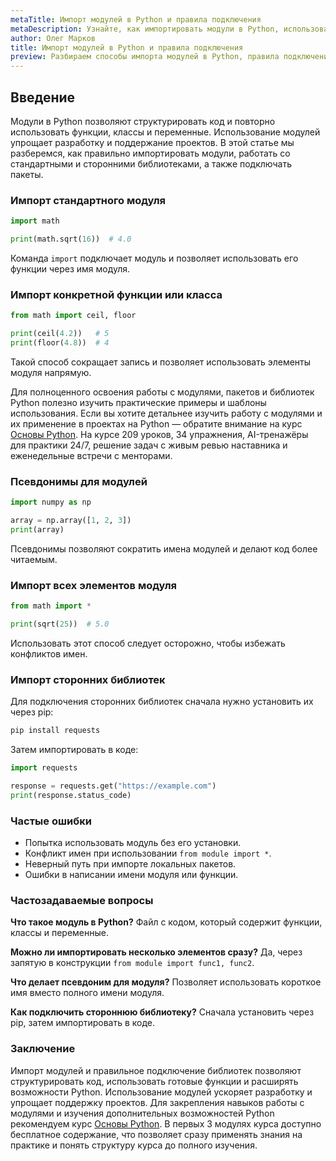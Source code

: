 ```yaml
---
metaTitle: Импорт модулей в Python и правила подключения
metaDescription: Узнайте, как импортировать модули в Python, использовать стандартные и сторонние библиотеки, а также организовывать код с помощью пакетов.
author: Олег Марков
title: Импорт модулей в Python и правила подключения
preview: Разбираем способы импорта модулей в Python, правила подключения стандартных и сторонних библиотек и организацию кода с пакетами.
---
```


## Введение

Модули в Python позволяют структурировать код и повторно использовать функции, классы и переменные. Использование модулей упрощает разработку и поддержание проектов.
В этой статье мы разберемся, как правильно импортировать модули, работать со стандартными и сторонними библиотеками, а также подключать пакеты.

### Импорт стандартного модуля

```python
import math

print(math.sqrt(16))  # 4.0
```

Команда `import` подключает модуль и позволяет использовать его функции через имя модуля.

### Импорт конкретной функции или класса

```python
from math import ceil, floor

print(ceil(4.2))   # 5
print(floor(4.8))  # 4
```

Такой способ сокращает запись и позволяет использовать элементы модуля напрямую.

Для полноценного освоения работы с модулями, пакетов и библиотек Python полезно изучить практические примеры и шаблоны использования. Если вы хотите детальнее изучить работу с модулями и их применение в проектах на Python — обратите внимание на курс [Основы Python](https://purpleschool.ru/course/python-basics?utm_source=knowledgebase&utm_medium=article&utm_campaign=Import_module_v_Python_i_pravila_podklyucheniya).
На курсе 209 уроков, 34 упражнения, AI-тренажёры для практики 24/7, решение задач с живым ревью наставника и еженедельные встречи с менторами.

### Псевдонимы для модулей

```python
import numpy as np

array = np.array([1, 2, 3])
print(array)
```

Псевдонимы позволяют сократить имена модулей и делают код более читаемым.

### Импорт всех элементов модуля

```python
from math import *

print(sqrt(25))  # 5.0
```

Использовать этот способ следует осторожно, чтобы избежать конфликтов имен.

### Импорт сторонних библиотек

Для подключения сторонних библиотек сначала нужно установить их через pip:

```bash
pip install requests
```

Затем импортировать в коде:

```python
import requests

response = requests.get("https://example.com")
print(response.status_code)
```

### Частые ошибки

* Попытка использовать модуль без его установки.
* Конфликт имен при использовании `from module import *`.
* Неверный путь при импорте локальных пакетов.
* Ошибки в написании имени модуля или функции.

### Частозадаваемые вопросы

**Что такое модуль в Python?**
Файл с кодом, который содержит функции, классы и переменные.

**Можно ли импортировать несколько элементов сразу?**
Да, через запятую в конструкции `from module import func1, func2`.

**Что делает псевдоним для модуля?**
Позволяет использовать короткое имя вместо полного имени модуля.

**Как подключить стороннюю библиотеку?**
Сначала установить через pip, затем импортировать в коде.

### Заключение

Импорт модулей и правильное подключение библиотек позволяют структурировать код, использовать готовые функции и расширять возможности Python.
Использование модулей ускоряет разработку и упрощает поддержку проектов. Для закрепления навыков работы с модулями и изучения дополнительных возможностей Python рекомендуем курс [Основы Python](https://purpleschool.ru/course/python-basics?utm_source=knowledgebase&utm_medium=article&utm_campaign=Import_module_v_Python_i_pravila_podklyucheniya).
В первых 3 модулях курса доступно бесплатное содержание, что позволяет сразу применять знания на практике и понять структуру курса до полного изучения.
